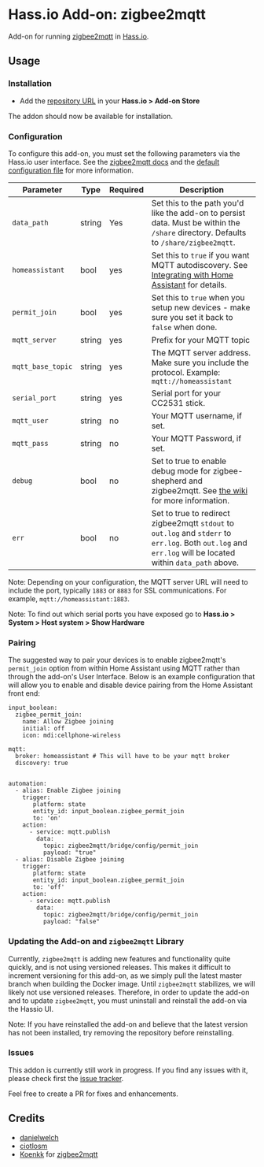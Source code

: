 # Hass.io Add-on: zigbee2mqtt

Add-on for running [zigbee2mqtt](https://github.com/Koenkk/zigbee2mqtt) in [Hass.io](https://github.com/home-assistant/hassio).

## Usage

### Installation

- Add the [repository URL](https://github.com/danielwelch/hassio-zigbee2mqtt) in your **Hass.io > Add-on Store**

The addon should now be available for installation.

### Configuration

To configure this add-on, you must set the following parameters via the Hass.io user interface. See the [zigbee2mqtt docs](https://github.com/Koenkk/zigbee2mqtt/wiki/Running-the-bridge) and the [default configuration file](https://github.com/Koenkk/zigbee2mqtt/blob/master/data/configuration.yaml) for more information.

|Parameter|Type|Required|Description|
|---------|----|--------|-----------|
|`data_path`|string|Yes|Set this to the path you'd like the add-on to persist data. Must be within the `/share` directory. Defaults to `/share/zigbee2mqtt`.|
|`homeassistant`|bool|yes|Set this to `true` if you want MQTT autodiscovery. See [Integrating with Home Assistant](https://github.com/Koenkk/zigbee2mqtt/wiki/Integrating-with-Home-Assistant) for details.|
|`permit_join`|bool|yes|Set this to `true` when you setup new devices - make sure you set it back to `false` when done.|
|`mqtt_server`|string|yes|Prefix for your MQTT topic|
|`mqtt_base_topic`|string|yes|The MQTT server address. Make sure you include the protocol. Example: `mqtt://homeassistant`|
|`serial_port`|string|yes|Serial port for your CC2531 stick.|
|`mqtt_user`|string|no|Your MQTT username, if set.|
|`mqtt_pass`|string|no|Your MQTT Password, if set.|
|`debug`|bool|no|Set to true to enable debug mode for zigbee-shepherd and zigbee2mqtt. See [the wiki](https://github.com/Koenkk/zigbee2mqtt/wiki/How-to-debug) for more information.|
|`err`|bool|no|Set to true to redirect zigbee2mqtt `stdout` to `out.log` and `stderr` to `err.log`. Both `out.log` and `err.log` will be located within `data_path` above.|

Note: Depending on your configuration, the MQTT server URL will need to include the port, typically `1883` or `8883` for SSL communications. For example, `mqtt://homeassistant:1883`.

Note: To find out which serial ports you have exposed go to **Hass.io > System > Host system > Show Hardware**

### Pairing

The suggested way to pair your devices is to enable zigbee2mqtt's `permit_join` option from within Home Assistant using MQTT rather than through the add-on's User Interface. Below is an example configuration that will allow you to enable and disable device pairing from the Home Assistant front end:

```
input_boolean:
  zigbee_permit_join:
    name: Allow Zigbee joining
    initial: off
    icon: mdi:cellphone-wireless

mqtt:
  broker: homeassistant # This will have to be your mqtt broker
  discovery: true


automation:
  - alias: Enable Zigbee joining
    trigger:
       platform: state
       entity_id: input_boolean.zigbee_permit_join
       to: 'on'
    action:
      - service: mqtt.publish
        data:
          topic: zigbee2mqtt/bridge/config/permit_join
          payload: "true"
  - alias: Disable Zigbee joining
    trigger:
       platform: state
       entity_id: input_boolean.zigbee_permit_join
       to: 'off'
    action:
      - service: mqtt.publish
        data:
          topic: zigbee2mqtt/bridge/config/permit_join
          payload: "false"
```

### Updating the Add-on and `zigbee2mqtt` Library

Currently, `zigbee2mqtt` is adding new features and functionality quite quickly, and is not using versioned releases. This makes it difficult to increment versioning for this add-on, as we simply pull the latest master branch when building the Docker image. Until `zigbee2mqtt` stabilizes, we will likely not use versioned releases. Therefore, in order to update the add-on and to update `zigbee2mqtt`, you must uninstall and reinstall the add-on via the Hassio UI.

Note: If you have reinstalled the add-on and believe that the latest version has not been installed, try removing the repository before reinstalling.

### Issues

This addon is currently still work in progress. If you find any issues with it, please check first the [issue tracker](https://github.com/danielwelch/hassio-zigbee2mqtt/issues). 

Feel free to create a PR for fixes and enhancements. 

## Credits
- [danielwelch](https://github.com/danielwelch)
- [ciotlosm](https://github.com/ciotlosm)
- [Koenkk](https://github.com/Koenkk) for [zigbee2mqtt](https://github.com/Koenkk/zigbee2mqtt)
